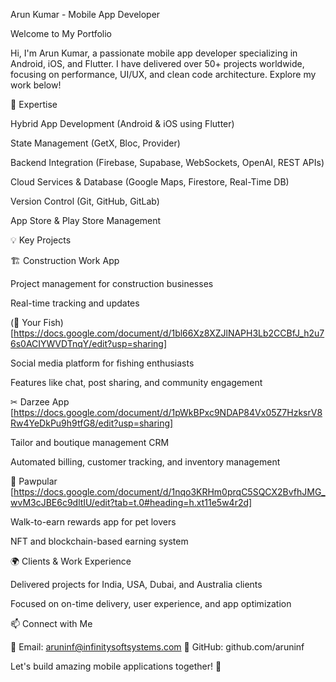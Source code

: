 Arun Kumar - Mobile App Developer

Welcome to My Portfolio

Hi, I'm Arun Kumar, a passionate mobile app developer specializing in Android, iOS, and Flutter. I have delivered over 50+ projects worldwide, focusing on performance, UI/UX, and clean code architecture. Explore my work below!

🚀 Expertise

Hybrid App Development (Android & iOS using Flutter)

State Management (GetX, Bloc, Provider)

Backend Integration (Firebase, Supabase, WebSockets, OpenAI, REST APIs)

Cloud Services & Database (Google Maps, Firestore, Real-Time DB)

Version Control (Git, GitHub, GitLab)

App Store & Play Store Management

💡 Key Projects

🏗 Construction Work App

Project management for construction businesses

Real-time tracking and updates

(🐠 Your Fish)[https://docs.google.com/document/d/1bl66Xz8XZJlNAPH3Lb2CCBfJ_h2u76s0ACIYWVDTnqY/edit?usp=sharing]

Social media platform for fishing enthusiasts

Features like chat, post sharing, and community engagement

✂ Darzee App [https://docs.google.com/document/d/1pWkBPxc9NDAP84Vx05Z7HzksrV8Rw4YeDkPu9h9tfG8/edit?usp=sharing]

Tailor and boutique management CRM

Automated billing, customer tracking, and inventory management

🐾 Pawpular [https://docs.google.com/document/d/1nqo3KRHm0prqC5SQCX2BvfhJMG_wvM3cJBE6c9dltIU/edit?tab=t.0#heading=h.xt11e5w4r2d]

Walk-to-earn rewards app for pet lovers

NFT and blockchain-based earning system

🌍 Clients & Work Experience

Delivered projects for India, USA, Dubai, and Australia clients

Focused on on-time delivery, user experience, and app optimization

📫 Connect with Me

📩 Email: aruninf@infinitysoftsystems.com  🔗 GitHub: github.com/aruninf

Let's build amazing mobile applications together! 🚀
